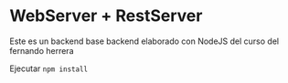 # WebServer + RestServer

Este es un backend base backend elaborado con NodeJS del curso del fernando herrera

Ejecutar ``` npm install ```